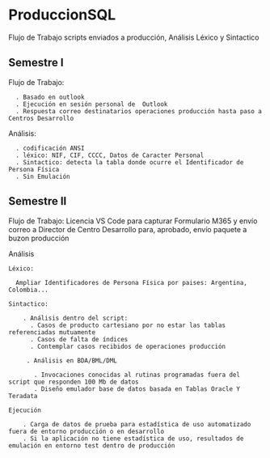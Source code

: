# ProduccionSQL
Flujo de Trabajo scripts enviados a producción, Análisis Léxico y Sintactico 

## Semestre I
  Flujo de Trabajo: 
  
      . Basado en outlook
      . Ejecución en sesión personal de  Outlook
      . Respuesta correo destinatarios operaciones producción hasta paso a Centros Desarrollo
      
  Análisis:
  
      . codificación ANSI
      . léxico: NIF, CIF, CCCC, Datos de Caracter Personal
      . Sintactico: detecta la tabla donde ocurre el Identificador de Persona Física
      . Sin Emulación
      
## Semestre II

  Flujo de Trabajo:
    Licencia VS Code para capturar Formulario M365 y envío correo a Director de Centro Desarrollo para, aprobado, envío paquete a buzon producción

  Análisis

    Léxico:
    
      Ampliar Identificadores de Persona Física por paises: Argentina, Colombia...

    Sintactico:

        . Análisis dentro del script:
          . Casos de producto cartesiano por no estar las tablas referenciadas mutuamente
          . Casos de falta de índices
          . Contemplar casos recibidos de operaciones producción 

         . Análisis en BDA/BML/DML

           . Invocaciones conocidas al rutinas programadas fuera del script que responden 100 Mb de datos
           . Diseño emulador base de datos basada en Tablas Oracle Y Teradata

    Ejecución

        . Carga de datos de prueba para estadística de uso automatizado fuera de entorno producción o en desarrollo
        . Si la aplicación no tiene estadística de uso, resultados de emulación en entorno test dentro de producción
